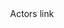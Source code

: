 <html lang='eng'>
  <head>
    <title>Actors link</title>
    <link href='style/theme.css' rel='stylesheet'/>
    <script src='funcs.js'></script>
    <script src='graph.js'></script>
    <script src='node.js'></script>
    <script src='main.js'></script>
  </head>
  <body>
    <header>
      <div id='logo'>Actors link</div>
    </header>
    <main>
      <div id='link-container'></div>
      <div id='dropdown-container'></div>    
    </main>
  </body>
  <style>
    #dropdown-container {
      display: flex;
    }
    .dropdown-text {
      display: flex;
      flex-direction: column;
      margin: 50px 10px;
      gap: 10px;
      font-weight: 800;
    }
  </style>
</html>
